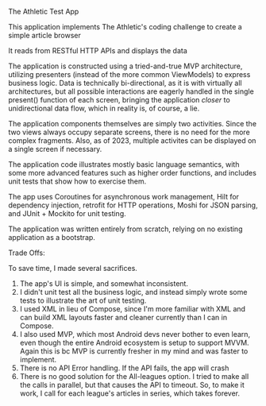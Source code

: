 The Athletic Test App

This application implements The Athletic's coding challenge to create a simple article browser

It reads from RESTful HTTP APIs and displays the data

The application is constructed using a tried-and-true MVP architecture, utilizing presenters (instead
of the more common ViewModels) to express business logic. Data is technically bi-directional, as it
is with virtually all architectures, but all possible interactions are eagerly handled in the single
present() function of each screen, bringing the application *closer* to unidirectional data flow, which
in reality is, of course, a lie.

The application components themselves are simply two activities. Since the two views always occupy 
separate screens, there is no need for the more complex fragments.  Also, as of 2023, multiple 
activites can be displayed on a single screen if necessary.

The application code illustrates mostly basic language semantics, with some more advanced features 
such as higher order functions, and includes unit tests that show how to exercise them.  

The app uses Coroutines for asynchronous work management, Hilt for dependency injection, retrofit for
HTTP operations, Moshi for JSON parsing, and JUnit + Mockito for unit testing. 

The application was written entirely from scratch, relying on no existing application as a bootstrap.

Trade Offs:

To save time, I made several sacrifices.  

1. The app's UI is simple, and somewhat inconsistent.  
2. I didn't unit test all the business logic, and instead simply wrote some tests to illustrate the art of unit
testing.  
3. I used XML in lieu of Compose, since I'm more familiar with XML and can build XML layouts
faster and cleaner currently than I can in Compose. 
4. I also used MVP, which most Android devs never bother to even learn, even though the entire Android ecosystem is setup to support MVVM.  Again this
is bc MVP is currently fresher in my mind and was faster to implement.
5. There is no API Error handling.  If the API fails, the app will crash
6. There is no good solution for the All-leagues option.  I tried to make all the calls in parallel, but that causes
the API to timeout.  So, to make it work, I call for each league's articles in series, which takes forever.

